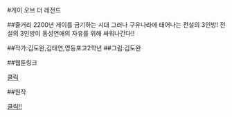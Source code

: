 #게이 오브 더 레전드

##줄거리
2200년 게이를 금기하는 시대 그러나 구유나라에 태어나는 전설의 3인방! 전설의 3인방이 동성연애의 자유를 위해 싸워나간다!!

##작가:김도완,김태연,영등포고2학년
##그림:김도완

##웹툰링크

[클릭](http://comic.naver.com/challenge/list.nhn?titleId=696229&no=1)

##원작

[클릭!!](https://docs.google.com/document/d/1yx9yP9z0HDBh3S_v2-sEApF_e_Ixqpkrhp28NHXDEiY/edit)
